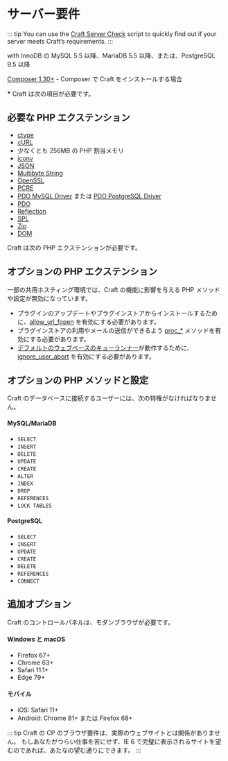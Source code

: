 # サーバー要件

::: tip
You can use the [Craft Server Check](https://github.com/craftcms/server-check) script to quickly find out if your server meets Craft’s requirements.
:::

<columns>
<column>

with InnoDB の MySQL 5.5 以降、MariaDB 5.5 以降、または、PostgreSQL 9.5 以降

</column>
<column>

<a href="installation.md#downloading-with-composer">Composer 1.30+</a> - Composer で Craft をインストールする場合

</column>
</columns>

<b>*</b> Craft は次の項目が必要です。

## 必要な PHP エクステンション

- [ctype](https://secure.php.net/manual/en/book.ctype.php)
- [cURL](http://php.net/manual/en/book.curl.php)
- 少なくとも 256MB の PHP 割当メモリ
- [iconv](http://php.net/manual/en/book.iconv.php)
- [JSON](http://php.net/manual/en/book.json.php)
- [Multibyte String](http://php.net/manual/en/book.mbstring.php)
- [OpenSSL](http://php.net/manual/en/book.openssl.php)
- [PCRE](http://php.net/manual/en/book.pcre.php)
- [PDO MySQL Driver](http://php.net/manual/en/ref.pdo-mysql.php) または [PDO PostgreSQL Driver](http://php.net/manual/en/ref.pdo-pgsql.php)
- [PDO](http://php.net/manual/en/book.pdo.php)
- [Reflection](http://php.net/manual/en/class.reflectionextension.php)
- [SPL](http://php.net/manual/en/book.spl.php)
- [Zip](http://php.net/manual/en/book.zip.php)
- [DOM](http://php.net/manual/en/book.dom.php)

Craft は次の PHP エクステンションが必要です。

## オプションの PHP エクステンション

一部の共用ホスティング環境では、Craft の機能に影響を与える PHP メソッドや設定が無効になっています。

- プラグインのアップデートやプラグインストアからインストールするために、[allow_url_fopen](http://php.net/manual/en/filesystem.configuration.php#ini.allow-url-fopen) を有効にする必要があります。
- プラグインストアの利用やメールの送信ができるよう [proc_*](http://php.net/manual/en/ref.exec.php) メソッドを有効にする必要があります。
- [デフォルトのウェブベースのキューランナー](config3:runQueueAutomatically)が動作するために、[ignore_user_abort](https://www.php.net/manual/en/function.ignore-user-abort.php) を有効にする必要があります。

## オプションの PHP メソッドと設定

Craft のデータベースに接続するユーザーには、次の特権がなければなりません。

#### MySQL/MariaDB

- `SELECT`
- `INSERT`
- `DELETE`
- `UPDATE`
- `CREATE`
- `ALTER`
- `INDEX`
- `DROP`
- `REFERENCES`
- `LOCK TABLES`

#### PostgreSQL

- `SELECT`
- `INSERT`
- `UPDATE`
- `CREATE`
- `DELETE`
- `REFERENCES`
- `CONNECT`

## 追加オプション

Craft のコントロールパネルは、モダンブラウザが必要です。

#### Windows と macOS

- Firefox 67+
- Chrome 63+
- Safari 11.1+
- Edge 79+

#### モバイル

- iOS: Safari 11+
- Android: Chrome 81+ または Firefox 68+

::: tip
Craft の CP のブラウザ要件は、実際のウェブサイトとは関係がありません。 もしあなたがつらい仕事を苦にせず、IE 6 で完璧に表示されるサイトを望むのであれば、あたなの望む通りにできます。
:::
